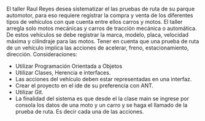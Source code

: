 El taller Raul Reyes desea sistematizar el las pruebas de ruta de su parque automotor, para
eso requiere registrar la compra y venta de los diferentes tipos de vehículos con que cuenta
entre ellos carros y motos. El taller arregla solo motos mecánicas y carros de tracción
mecánica o automática. De estos vehículos se debe registrar la marca, modelo, placa,
velocidad máxima y cilindraje para las motos. Tener en cuenta que una prueba de ruta de un
vehículo implica las acciones de acelerar, freno, estacionamiento, dirección.
Consideraciones:
- Utilizar Programación Orientada a Objetos
- Utilizar Clases, Herencia e interfaces.
- Las acciones del vehículo deben estar representadas en una interfaz.
- Crear el proyecto en el ide de su preferencia con ANT.
- Utilizar Git.
- La finalidad del sistema es que desde el la clase main se ingrese por consola los datos
de una moto y un carro y se haga el llamado de la prueba de ruta. Es decir cada una de
las acciones.
